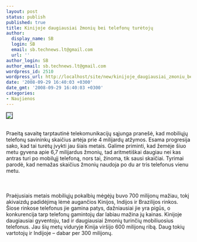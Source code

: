 ```yaml
---
layout: post
status: publish
published: true
title: Kinijoje daugiausiai žmonių bei telefonų turėtojų
author:
  display_name: SB
  login: SB
  email: sb.technews.lt@gmail.com
  url: ''
author_login: SB
author_email: sb.technews.lt@gmail.com
wordpress_id: 2510
wordpress_url: http://localhost/site/new/kinijoje_daugiausiai_zmoniu_bei_telefonu_turetoju/
date: '2008-09-29 16:40:03 +0300'
date_gmt: '2008-09-29 16:40:03 +0300'
categories:
- Naujienos
---
```

<div class="imgright"><img src="http://tbn0.google.com/images?q=tbn:uXxTmxwgaOKfJM:http://www.mobilewhack.com/nokia-e51-mobile-phone.jpg" border="1"></div>
<p><br>Praeitą savaitę tarptautinė telekomunikacijų sąjunga pranešė, kad mobiliųjų telefonų savininkų skaičius artėja prie 4 milijardų atžymos. Esama progresija sako, kad tai turėtų įvykti jau šiais metais. Galime priminti, kad žemėje šiuo metu gyvena apie 6,7 milijardus žmonių, tad aritmetiškai daugiau nei kas antras turi po mobilųjį telefoną, nors tai, žinoma, tik sausi skaičiai. Tyrimai parodė, kad nemažas skaičius žmonių naudoja po du ar tris telefonus vienu metu.<br />
<br><br />
<br>Praėjusiais metais mobiliųjų pokalbių mėgėjų buvo 700 milijonų mažiau, tokį akivaizdų padidėjimą lėmė augančios Kinijos, Indijos ir Brazilijos rinkos. Šiose rinkose telefonus jie gamina patys, dažniausiai jie yra pigūs, o konkurencija tarp telefonų gamintojų dar labiau mažina jų kainas. Kinijoje daugiausiai gyventoju, tad ir daugiausiai žmonių turinčių mobiliuosius telefonus. Jau šių metų viduryje Kinija viršijo 600 milijonų ribą. Daug tokių vartotojų ir Indijoje – dabar per 300 milijonų.<br />
<br><br />
<br><br />
<br></p>
